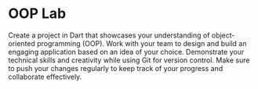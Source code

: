 # OOP Lab

Create a project in Dart that showcases your understanding of object-oriented programming (OOP). Work with your team to design and build an engaging application based on an idea of your choice. Demonstrate your technical skills and creativity while using Git for version control. Make sure to push your changes regularly to keep track of your progress and collaborate effectively.

<!-- HI -->